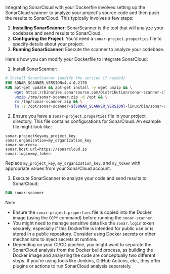 Integrating SonarCloud with your Dockerfile involves setting up the SonarCloud scanner to analyze your project's source code and then push the results to SonarCloud. This typically involves a few steps:

1. **Installing SonarScanner**: SonarScanner is the tool that will analyze your codebase and send results to SonarCloud.
2. **Configuring the Project**: You'd need a `sonar-project.properties` file to specify details about your project.
3. **Running SonarScanner**: Execute the scanner to analyze your codebase.

Here's how you can modify your Dockerfile to integrate SonarCloud:

1. Install SonarScanner:

```Dockerfile
# Install SonarScanner (modify the version if needed)
ENV SONAR_SCANNER_VERSION=4.4.0.2170
RUN apt-get update && apt-get install -y wget unzip && \
    wget https://binaries.sonarsource.com/Distribution/sonar-scanner-cli/sonar-scanner-cli-${SONAR_SCANNER_VERSION}-linux.zip -O /tmp/sonar-scanner.zip && \
    unzip /tmp/sonar-scanner.zip -d /opt && \
    rm /tmp/sonar-scanner.zip && \
    ln -s /opt/sonar-scanner-${SONAR_SCANNER_VERSION}-linux/bin/sonar-scanner /usr/local/bin/sonar-scanner
```

2. Ensure you have a `sonar-project.properties` file in your project directory. This file contains configurations for SonarCloud. An example file might look like:

```
sonar.projectKey=my_project_key
sonar.organization=my_organization_key
sonar.sources=.
sonar.host.url=https://sonarcloud.io
sonar.login=my_token
```

Replace `my_project_key`, `my_organization_key`, and `my_token` with appropriate values from your SonarCloud account.

3. Execute SonarScanner to analyze your code and send results to SonarCloud:

```Dockerfile
RUN sonar-scanner
```
Note:

- Ensure the `sonar-project.properties` file is copied into the Docker image (using the `COPY` command) before running the `sonar-scanner`.
- You might need to manage sensitive data like the `sonar.login` token securely, especially if this Dockerfile is intended for public use or is stored in a public repository. Consider using Docker secrets or other mechanisms to inject secrets at runtime.
- Depending on your CI/CD pipeline, you might want to separate the SonarCloud analysis from the Docker build process, as building the Docker image and analyzing the code are conceptually two different steps. If you're using tools like Jenkins, GitHub Actions, etc., they offer plugins or actions to run SonarCloud analysis separately.